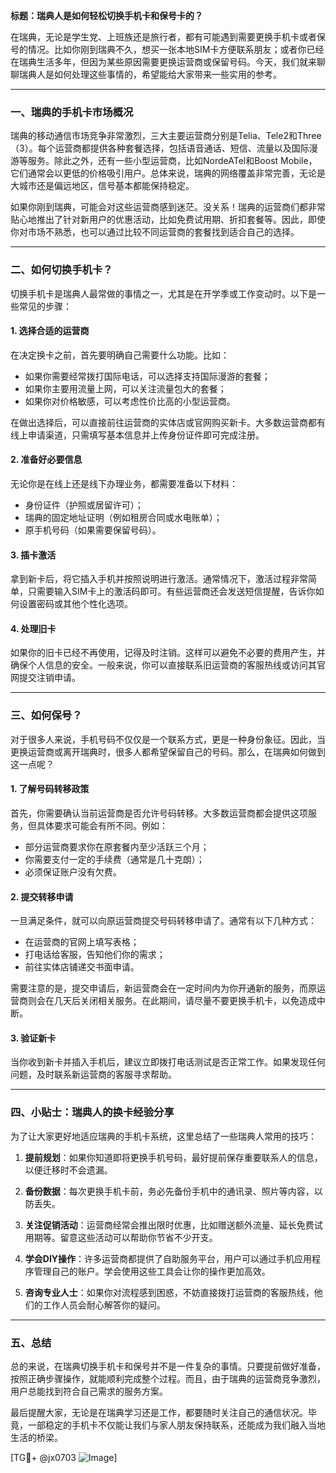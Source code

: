 **标题：瑞典人是如何轻松切换手机卡和保号卡的？**

在瑞典，无论是学生党、上班族还是旅行者，都有可能遇到需要更换手机卡或者保号的情况。比如你刚到瑞典不久，想买一张本地SIM卡方便联系朋友；或者你已经在瑞典生活多年，但因为某些原因需要更换运营商或保留号码。今天，我们就来聊聊瑞典人是如何处理这些事情的，希望能给大家带来一些实用的参考。

---

### **一、瑞典的手机卡市场概况**
瑞典的移动通信市场竞争非常激烈，三大主要运营商分别是Telia、Tele2和Three（3）。每个运营商都提供各种套餐选择，包括语音通话、短信、流量以及国际漫游等服务。除此之外，还有一些小型运营商，比如NordeATel和Boost Mobile，它们通常会以更低的价格吸引用户。总体来说，瑞典的网络覆盖非常完善，无论是大城市还是偏远地区，信号基本都能保持稳定。

如果你刚到瑞典，可能会对这些运营商感到迷茫。没关系！瑞典的运营商们都非常贴心地推出了针对新用户的优惠活动，比如免费试用期、折扣套餐等。因此，即使你对市场不熟悉，也可以通过比较不同运营商的套餐找到适合自己的选择。

---

### **二、如何切换手机卡？**
切换手机卡是瑞典人最常做的事情之一，尤其是在开学季或工作变动时。以下是一些常见的步骤：

#### **1. 选择合适的运营商**
在决定换卡之前，首先要明确自己需要什么功能。比如：
- 如果你需要经常拨打国际电话，可以选择支持国际漫游的套餐；
- 如果你主要用流量上网，可以关注流量包大的套餐；
- 如果你对价格敏感，可以考虑性价比高的小型运营商。

在做出选择后，可以直接前往运营商的实体店或官网购买新卡。大多数运营商都有线上申请渠道，只需填写基本信息并上传身份证件即可完成注册。

#### **2. 准备好必要信息**
无论你是在线上还是线下办理业务，都需要准备以下材料：
- 身份证件（护照或居留许可）；
- 瑞典的固定地址证明（例如租房合同或水电账单）；
- 原手机号码（如果需要保留号码）。

#### **3. 插卡激活**
拿到新卡后，将它插入手机并按照说明进行激活。通常情况下，激活过程非常简单，只需要输入SIM卡上的激活码即可。有些运营商还会发送短信提醒，告诉你如何设置密码或其他个性化选项。

#### **4. 处理旧卡**
如果你的旧卡已经不再使用，记得及时注销。这样可以避免不必要的费用产生，并确保个人信息的安全。一般来说，你可以直接联系旧运营商的客服热线或访问其官网提交注销申请。

---

### **三、如何保号？**
对于很多人来说，手机号码不仅仅是一个联系方式，更是一种身份象征。因此，当更换运营商或离开瑞典时，很多人都希望保留自己的号码。那么，在瑞典如何做到这一点呢？

#### **1. 了解号码转移政策**
首先，你需要确认当前运营商是否允许号码转移。大多数运营商都会提供这项服务，但具体要求可能会有所不同。例如：
- 部分运营商要求你在原套餐内至少活跃三个月；
- 你需要支付一定的手续费（通常是几十克朗）；
- 必须保证账户没有欠费。

#### **2. 提交转移申请**
一旦满足条件，就可以向原运营商提交号码转移申请了。通常有以下几种方式：
- 在运营商的官网上填写表格；
- 打电话给客服，告知他们你的需求；
- 前往实体店铺递交书面申请。

需要注意的是，提交申请后，新运营商会在一定时间内为你开通新的服务，而原运营商则会在几天后关闭相关服务。在此期间，请尽量不要更换手机卡，以免造成中断。

#### **3. 验证新卡**
当你收到新卡并插入手机后，建议立即拨打电话测试是否正常工作。如果发现任何问题，及时联系新运营商的客服寻求帮助。

---

### **四、小贴士：瑞典人的换卡经验分享**
为了让大家更好地适应瑞典的手机卡系统，这里总结了一些瑞典人常用的技巧：

1. **提前规划**：如果你知道即将更换手机号码，最好提前保存重要联系人的信息，以便迁移时不会遗漏。
   
2. **备份数据**：每次更换手机卡前，务必先备份手机中的通讯录、照片等内容，以防丢失。

3. **关注促销活动**：运营商经常会推出限时优惠，比如赠送额外流量、延长免费试用期等。留意这些活动可以帮助你节省不少开支。

4. **学会DIY操作**：许多运营商都提供了自助服务平台，用户可以通过手机应用程序管理自己的账户。学会使用这些工具会让你的操作更加高效。

5. **咨询专业人士**：如果你对流程感到困惑，不妨直接拨打运营商的客服热线，他们的工作人员会耐心解答你的疑问。

---

### **五、总结**
总的来说，在瑞典切换手机卡和保号并不是一件复杂的事情。只要提前做好准备，按照正确步骤操作，就能顺利完成整个过程。而且，由于瑞典的运营商竞争激烈，用户总能找到符合自己需求的服务方案。

最后提醒大家，无论是在瑞典学习还是工作，都要随时关注自己的通信状况。毕竟，一部稳定的手机卡不仅能让我们与家人朋友保持联系，还能成为我们融入当地生活的桥梁。

[TG💪+ @jx0703 ![Image](https://github.com/user-attachments/assets/dbca1d08-cadb-493c-b0ec-ad6f7a83f270)]